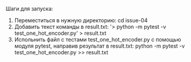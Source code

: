 Шаги для запуска:
1. Переместиться в нужную директорию: 
    cd issue-04
2. Добавить текст команды в result.txt: 
    '> python -m pytest -v test_one_hot_encoder.py' > result.txt
3. Испольнить файл с тестами test_one_hot_encoder.py с помощью модуля pytest, направив результат в result.txt: 
    python -m pytest -v test_one_hot_encoder.py >> result.txt